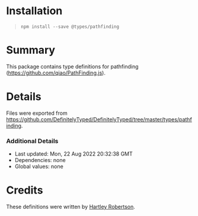 # Installation
> `npm install --save @types/pathfinding`

# Summary
This package contains type definitions for pathfinding (https://github.com/qiao/PathFinding.js).

# Details
Files were exported from https://github.com/DefinitelyTyped/DefinitelyTyped/tree/master/types/pathfinding.

### Additional Details
 * Last updated: Mon, 22 Aug 2022 20:32:38 GMT
 * Dependencies: none
 * Global values: none

# Credits
These definitions were written by [Hartley Robertson](https://github.com/hartleyrobertson).
